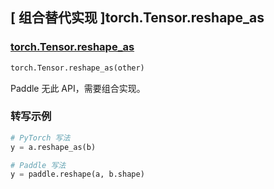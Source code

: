 ## [ 组合替代实现 ]torch.Tensor.reshape_as

### [torch.Tensor.reshape_as](https://pytorch.org/docs/stable/generated/torch.Tensor.reshape_as.html#torch.Tensor.reshape_as)

```python
torch.Tensor.reshape_as(other)
```

Paddle 无此 API，需要组合实现。

### 转写示例

```python
# PyTorch 写法
y = a.reshape_as(b)

# Paddle 写法
y = paddle.reshape(a, b.shape)
```
